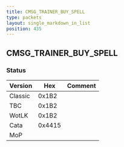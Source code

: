 ```yaml
---
title: CMSG_TRAINER_BUY_SPELL
type: packets
layout: single_markdown_in_list
position: 435
---
```


## CMSG_TRAINER_BUY_SPELL

### Status

Version    | Hex        | Comment
---------- | ---------- | ---------- 
Classic    | 0x1B2      |
TBC        | 0x1B2      |
WotLK      | 0x1B2      |
Cata       | 0x4415     |
MoP        |            |